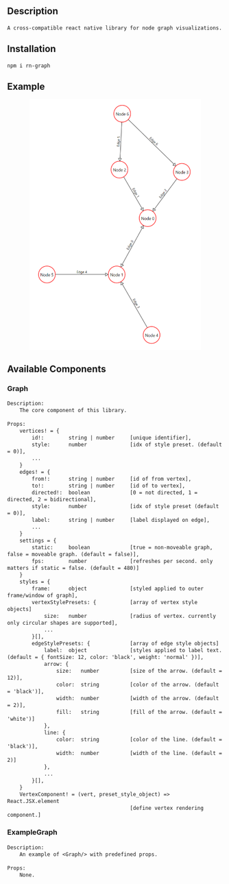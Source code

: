 ## Description

	A cross-compatible react native library for node graph visualizations.

## Installation

	npm i rn-graph

## Example

<p align="center">
	<img
		src="https://github.com/arnav-mehra/RN-Graph/blob/master/assets/example.png?raw=true"
		width="400"
		alt="example-img"
	>
</p>
	

## Available Components

### Graph

	Description:
	    The core component of this library.

	Props:
        vertices! = {
            id!:        string | number     [unique identifier],
            style:      number              [idx of style preset. (default = 0)],
            ...
        }
        edges! = {
            from!:      string | number     [id of from vertex],
            to!:        string | number     [id of to vertex],
            directed!:  boolean             [0 = not directed, 1 = directed, 2 = bidirectional],
            style:      number              [idx of style preset (default = 0)],
            label:      string | number     [label displayed on edge],
            ...
        }
        settings = {
            static:     boolean             [true = non-moveable graph, false = moveable graph. (default = false)],
            fps:        number              [refreshes per second. only matters if static = false. (default = 480)]
        }
        styles = {
            frame:      object              [styled applied to outer frame/window of graph],
            vertexStylePresets: {           [array of vertex style objects]
                size:   number              [radius of vertex. currently only circular shapes are supported],
                ...
            }[],
            edgeStylePresets: {             [array of edge style objects]
                label:  object              [styles applied to label text. (default = { fontSize: 12, color: 'black', weight: 'normal' })],
                arrow: {
                    size:   number          [size of the arrow. (default = 12)],
                    color:  string          [color of the arrow. (default = 'black')],
                    width:  number          [width of the arrow. (default = 2)],
                    fill:   string          [fill of the arrow. (default = 'white')]
                },
                line: {
                    color:  string          [color of the line. (default = 'black')],
                    width:  number          [width of the line. (default = 2)]
                },
                ...
            }[],
        }
        VertexComponent! = (vert, preset_style_object) => React.JSX.element
                                            [define vertex rendering component.]

### ExampleGraph

	Description:
        An example of <Graph/> with predefined props.
   
	Props:
        None.

